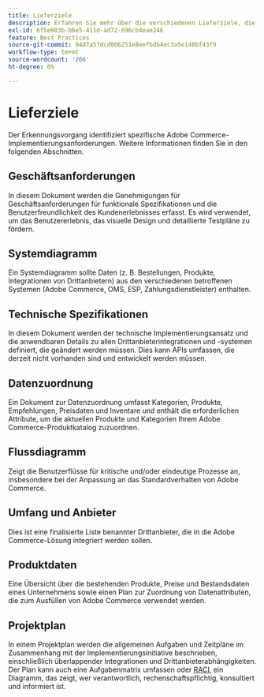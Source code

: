 ```yaml
---
title: Lieferziele
description: Erfahren Sie mehr über die verschiedenen Lieferziele, die mit einer Adobe Commerce-Implementierung verbunden sind.
exl-id: 6f5e603b-bbe5-411d-ad72-696cb4eae246
feature: Best Practices
source-git-commit: 94d7a57dcd006251e8eefbdb4ec3a5e140bf43f9
workflow-type: tm+mt
source-wordcount: '266'
ht-degree: 0%

---
```


# Lieferziele

Der Erkennungsvorgang identifiziert spezifische Adobe Commerce-Implementierungsanforderungen. Weitere Informationen finden Sie in den folgenden Abschnitten.

## Geschäftsanforderungen

In diesem Dokument werden die Genehmigungen für Geschäftsanforderungen für funktionale Spezifikationen und die Benutzerfreundlichkeit des Kundenerlebnisses erfasst. Es wird verwendet, um das Benutzererlebnis, das visuelle Design und detaillierte Testpläne zu fördern.

## Systemdiagramm

Ein Systemdiagramm sollte Daten (z. B. Bestellungen, Produkte, Integrationen von Drittanbietern) aus den verschiedenen betroffenen Systemen (Adobe Commerce, OMS, ESP, Zahlungsdienstleister) enthalten.

## Technische Spezifikationen

In diesem Dokument werden der technische Implementierungsansatz und die anwendbaren Details zu allen Drittanbieterintegrationen und -systemen definiert, die geändert werden müssen. Dies kann APIs umfassen, die derzeit nicht vorhanden sind und entwickelt werden müssen.

## Datenzuordnung

Ein Dokument zur Datenzuordnung umfasst Kategorien, Produkte, Empfehlungen, Preisdaten und Inventare und enthält die erforderlichen Attribute, um die aktuellen Produkte und Kategorien Ihrem Adobe Commerce-Produktkatalog zuzuordnen.

## Flussdiagramm

Zeigt die Benutzerflüsse für kritische und/oder eindeutige Prozesse an, insbesondere bei der Anpassung an das Standardverhalten von Adobe Commerce.

## Umfang und Anbieter

Dies ist eine finalisierte Liste benannter Drittanbieter, die in die Adobe Commerce-Lösung integriert werden sollen.

## Produktdaten

Eine Übersicht über die bestehenden Produkte, Preise und Bestandsdaten eines Unternehmens sowie einen Plan zur Zuordnung von Datenattributen, die zum Ausfüllen von Adobe Commerce verwendet werden.

## Projektplan

In einem Projektplan werden die allgemeinen Aufgaben und Zeitpläne im Zusammenhang mit der Implementierungsinitiative beschrieben, einschließlich überlappender Integrationen und Drittanbieterabhängigkeiten. Der Plan kann auch eine Aufgabenmatrix umfassen oder [RACI](../planning/ownership.md), ein Diagramm, das zeigt, wer verantwortlich, rechenschaftspflichtig, konsultiert und informiert ist.
